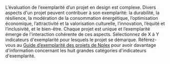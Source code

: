 <!-- 
La section Indicateurs d'exemplarité de l'éditeur de projet a besoin de texte pour introduire ses fonctionnalités auprès des utilisateurs. Max. 300 mots

Q: Y a-t-il un nombre max/min d'indicateur que les utilisateurs peuvent sélectionner? 
-->
L’évaluation de l’exemplarité d’un projet en design est complexe. Divers aspects d'un projet peuvent contribuer à son exemplarité: la durabilité, la résilience, la modération de la consommation énergétique, l’optimisation économique, l’attractivité et la valorisation culturelle, l’innovation, l’équité et l’inclusivité, et le bien-être. Chaque projet est unique et l’exemplarité émerge de l'interaction cohérente de ces aspects. Sélectionnez de X à Y indicateurs d'exemplarité pour lesquels le projet se démarque. Référez-vous au [Guide d’exemplarité des projets de Nplex]() pour avoir davantage d'information concernant les huit grandes catégories d'indicateurs d'exemplarité. 
